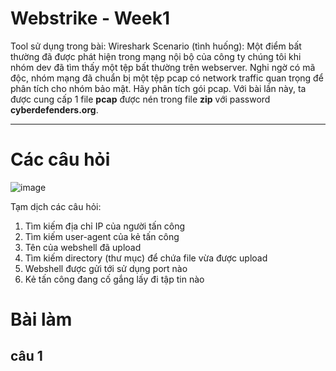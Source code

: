 # Webstrike - Week1
Tool sử dụng trong bài: Wireshark
Scenario (tình huống): Một điểm bất thường đã được phát hiện trong mạng nội bộ của công ty chúng tôi khi nhóm dev đã tìm thấy một tệp bất thường trên webserver. Nghi ngờ có mã độc, nhóm mạng đã chuẩn bị một tệp pcap có network traffic quan trọng để phân tích cho nhóm bảo mật. Hãy phân tích gói pcap.
Với bài lần này, ta được cung cấp 1 file **pcap** được nén trong file **zip** với password **cyberdefenders.org**.

-----------------------------------

# Các câu hỏi
![image](https://github.com/wdchocopie/CTF-learning/assets/81132394/5d8a7e98-1536-47c9-b6ad-2218cc47d4a6)

Tạm dịch các câu hỏi:
1. Tìm kiếm địa chỉ IP của người tấn công
2. Tìm kiếm user-agent của kẻ tấn công
3. Tên của webshell đã upload
4. Tìm kiếm directory (thư mục) để chứa file vừa được upload
5. Webshell được gửi tới sử dụng port nào
6. Kẻ tấn công đang cố gắng lấy đi tập tin nào

# Bài làm
## câu  1
